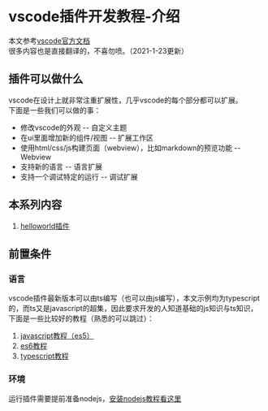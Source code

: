 # vscode插件开发教程-介绍

本文参考[vscode官方文档](https://code.visualstudio.com/api)  
很多内容也是直接翻译的，不喜勿喷。（2021-1-23更新）

## 插件可以做什么

vscode在设计上就非常注重扩展性，几乎vscode的每个部分都可以扩展。  
下面是一些我们可以做的事：  

* 修改vscode的外观 -- 自定义主题
* 在ui里面增加新的组件/视图 -- 扩展工作区
* 使用html/css/js构建页面（webview），比如markdown的预览功能 -- Webview
* 支持新的语言 -- 语言扩展
* 支持一个调试特定的运行 -- 调试扩展

## 本系列内容

1. [helloworld插件](https://blog.csdn.net/qq_30794691/article/details/113063862)

## 前置条件

### 语言

vscode插件最新版本可以由ts编写（也可以由js编写），本文示例均为typescript的，而ts又是javascript的超集，因此要求开发的人知道基础的js知识与ts知识，下面是一些比较好的教程（熟悉的可以跳过）：  

1. [javascript教程（es5）](https://wangdoc.com/javascript/)
2. [es6教程](https://es6.ruanyifeng.com/)
3. [typescript教程](https://ts.xcatliu.com/)

### 环境

运行插件需要提前准备nodejs，[安装nodejs教程看这里](https://www.runoob.com/nodejs/nodejs-install-setup.html)
